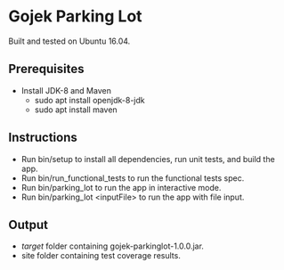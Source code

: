 # Gojek Parking Lot

Built and tested on Ubuntu 16.04. 
## Prerequisites
*	Install JDK-8 and Maven
	*	sudo apt install openjdk-8-jdk
	*	sudo apt install maven

## Instructions
*	Run bin/setup to install all dependencies, run unit tests, and build the app.
*	Run bin/run_functional_tests to run the functional tests spec.
*	Run bin/parking_lot to run the app in interactive mode. 
*	Run bin/parking_lot <inputFile\> to run the app with file input. 
 
## Output
*	*target* folder containing gojek-parkinglot-1.0.0.jar.
*	site folder containing test coverage results. 